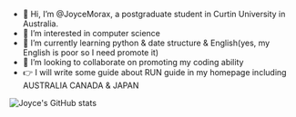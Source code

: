 - 👋 Hi, I’m @JoyceMorax, a postgraduate student in Curtin University in Australia. 
- 👀 I’m interested in computer science 
- 🌱 I’m currently learning python & date structure & English(yes, my English is poor so I need promote it)
- 💞️ I’m looking to collaborate on promoting my coding ability
- 👉 I will write some guide about RUN guide in my homepage including AUSTRALIA CANADA & JAPAN
  
![Joyce's GitHub stats](https://github-readme-stats.vercel.app/api?username=JoyceMorax&show_icons=true&theme=tokyonight)


<!---
JoyceMorax/JoyceMorax is a ✨ special ✨ repository because its `README.md` (this file) appears on your GitHub profile.
You can click the Preview link to take a look at your changes.
--->
